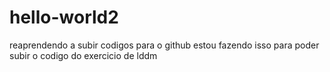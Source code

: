# hello-world2
reaprendendo a subir codigos para o github
estou fazendo isso para poder subir o codigo do exercicio de lddm
